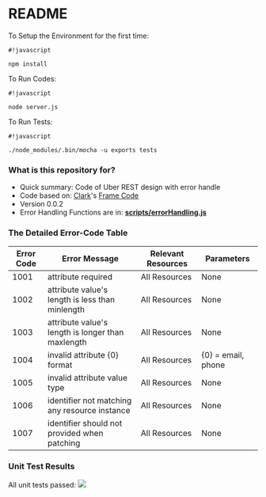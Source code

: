 # README #

To Setup the Environment for the first time:
```
#!javascript

npm install
```
To Run Codes:
```
#!javascript

node server.js
```
To Run Tests:
```
#!javascript

./node_modules/.bin/mocha -u exports tests
```

### What is this repository for? ###

* Quick summary: Code of Uber REST design with error handle 
* Code based on: [Clark](https://github.com/clarkjeria)'s [Frame Code](https://bitbucket.org/appcmusv/transportation-express-api)
* Version
0.0.2
* Error Handling Functions are in: **[scripts/errorHandling.js](https://github.com/WangHong-yang/uberRESTdesign-error-handle/blob/master/scripts/errorHandling.js)**

### The Detailed Error-Code Table

Error Code  | Error Message    | Relevant Resources  | Parameters
----------- | ----------|------------ |-----
1001 | attribute required | All Resources | None
1002 | attribute value's length is less than minlength | All Resources | None
1003 | attribute value's length is longer than maxlength | All Resources | None
1004 | invalid attribute {0} format | All Resources | {0} = email, phone
1005 | invalid attribute value type | All Resources | None
1006 | identifier not matching any resource instance | All Resources | None
1007 | identifier should not provided when patching | All Resources | None

### Unit Test Results

All unit tests passed:
![](https://ws3.sinaimg.cn/large/7359a3efgw1f8igvxfzykj21kw107ahn.jpg)